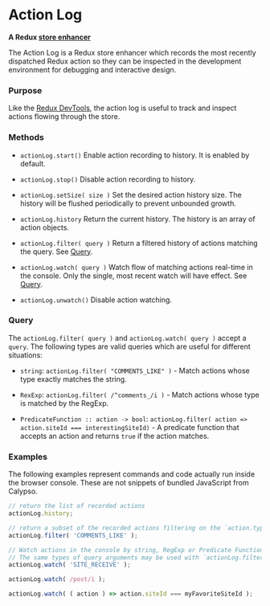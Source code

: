 # Action Log

**A Redux [store enhancer](https://github.com/reactjs/redux/blob/HEAD/docs/Glossary.md#store-enhancer)**

The Action Log is a Redux store enhancer which records the most recently dispatched Redux action so
they can be inspected in the development environment for debugging and interactive design.

### Purpose

Like the [Redux DevTools](https://github.com/zalmoxisus/redux-devtools-extension), the action log
is useful to track and inspect actions flowing through the store.

### Methods

- `actionLog.start()`
  Enable action recording to history. It is enabled by default.

- `actionLog.stop()`
  Disable action recording to history.

- `actionLog.setSize( size )`
  Set the desired action history size. The history will be flushed periodically to prevent unbounded
  growth.

- `actionLog.history`
  Return the current history. The history is an array of action objects.

- `actionLog.filter( query )`
  Return a filtered history of actions matching the query. See [Query](#query).

- `actionLog.watch( query )`
  Watch flow of matching actions real-time in the console. Only the single, most recent watch will
  have effect. See [Query](#query).

- `actionLog.unwatch()`
  Disable action watching.

### Query

The `actionLog.filter( query )` and `actionLog.watch( query )` accept a `query`. The following types
are valid queries which are useful for different situations:

- `string`: `actionLog.filter( "COMMENTS_LIKE" )` - Match actions whose type exactly matches the
  string.

- `RexExp`: `actionLog.filter( /^comments_/i )` - Match actions whose type is matched by the RegExp.

- `PredicateFunction :: action -> bool`:
  `actionLog.filter( action => action.siteId === interestingSiteId)` - A predicate function that
  accepts an action and returns `true` if the action matches.

### Examples

The following examples represent commands and code actually run inside the browser console. These
are not snippets of bundled JavaScript from Calypso.

```js
// return the list of recorded actions
actionLog.history;

// return a subset of the recorded actions filtering on the `action.type`
actionLog.filter( 'COMMENTS_LIKE' );

// Watch actions in the console by string, RegExp or Predicate Function.
// The same types of query arguments may be used with `actionLog.filter`.
actionLog.watch( 'SITE_RECEIVE' );

actionLog.watch( /post/i );

actionLog.watch( ( action ) => action.siteId === myFavoriteSiteId );
```
